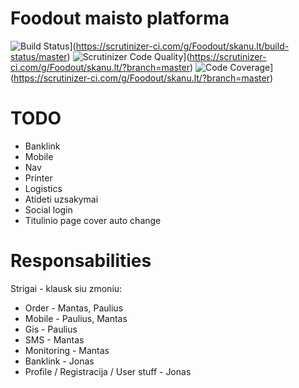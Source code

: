 Foodout maisto platforma
========================

![Build Status](https://scrutinizer-ci.com/g/Foodout/skanu.lt/badges/build.png?b=master&s=b42b7ca3eb58caf6763fffb2abf9ceead1f8c670)](https://scrutinizer-ci.com/g/Foodout/skanu.lt/build-status/master)
![Scrutinizer Code Quality](https://scrutinizer-ci.com/g/Foodout/skanu.lt/badges/quality-score.png?b=master&s=c387cf96822ef68c61f42ef841b09b472cbe858f)](https://scrutinizer-ci.com/g/Foodout/skanu.lt/?branch=master)
![Code Coverage](https://scrutinizer-ci.com/g/Foodout/skanu.lt/badges/coverage.png?b=master&s=fcd37e5dda83fbf418d7deea20dc7e114c2d872e)](https://scrutinizer-ci.com/g/Foodout/skanu.lt/?branch=master)

TODO
========================
* Banklink
* Mobile
* Nav
* Printer
* Logistics
* Atideti uzsakymai
* Social login
* Titulinio page cover auto change

Responsabilities
========================
Strigai - klausk siu zmoniu:
* Order - Mantas, Paulius
* Mobile - Paulius, Mantas
* Gis - Paulius
* SMS - Mantas
* Monitoring - Mantas
* Banklink - Jonas
* Profile / Registracija / User stuff - Jonas